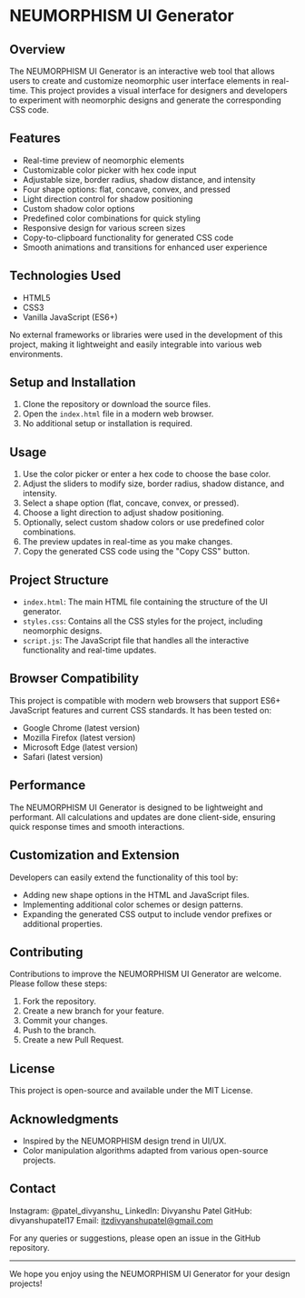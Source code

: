 # NEUMORPHISM UI Generator

## Overview
The NEUMORPHISM UI Generator is an interactive web tool that allows users to create and customize neomorphic user interface elements in real-time. This project provides a visual interface for designers and developers to experiment with neomorphic designs and generate the corresponding CSS code.

## Features
- Real-time preview of neomorphic elements
- Customizable color picker with hex code input
- Adjustable size, border radius, shadow distance, and intensity
- Four shape options: flat, concave, convex, and pressed
- Light direction control for shadow positioning
- Custom shadow color options
- Predefined color combinations for quick styling
- Responsive design for various screen sizes
- Copy-to-clipboard functionality for generated CSS code
- Smooth animations and transitions for enhanced user experience

## Technologies Used
- HTML5
- CSS3
- Vanilla JavaScript (ES6+)

No external frameworks or libraries were used in the development of this project, making it lightweight and easily integrable into various web environments.

## Setup and Installation
1. Clone the repository or download the source files.
2. Open the `index.html` file in a modern web browser.
3. No additional setup or installation is required.

## Usage
1. Use the color picker or enter a hex code to choose the base color.
2. Adjust the sliders to modify size, border radius, shadow distance, and intensity.
3. Select a shape option (flat, concave, convex, or pressed).
4. Choose a light direction to adjust shadow positioning.
5. Optionally, select custom shadow colors or use predefined color combinations.
6. The preview updates in real-time as you make changes.
7. Copy the generated CSS code using the "Copy CSS" button.

## Project Structure
- `index.html`: The main HTML file containing the structure of the UI generator.
- `styles.css`: Contains all the CSS styles for the project, including neomorphic designs.
- `script.js`: The JavaScript file that handles all the interactive functionality and real-time updates.

## Browser Compatibility
This project is compatible with modern web browsers that support ES6+ JavaScript features and current CSS standards. It has been tested on:
- Google Chrome (latest version)
- Mozilla Firefox (latest version)
- Microsoft Edge (latest version)
- Safari (latest version)

## Performance
The NEUMORPHISM UI Generator is designed to be lightweight and performant. All calculations and updates are done client-side, ensuring quick response times and smooth interactions.

## Customization and Extension
Developers can easily extend the functionality of this tool by:
- Adding new shape options in the HTML and JavaScript files.
- Implementing additional color schemes or design patterns.
- Expanding the generated CSS output to include vendor prefixes or additional properties.

## Contributing
Contributions to improve the NEUMORPHISM UI Generator are welcome. Please follow these steps:
1. Fork the repository.
2. Create a new branch for your feature.
3. Commit your changes.
4. Push to the branch.
5. Create a new Pull Request.

## License
This project is open-source and available under the MIT License.

## Acknowledgments
- Inspired by the NEUMORPHISM design trend in UI/UX.
- Color manipulation algorithms adapted from various open-source projects.

## Contact

Instagram: @patel_divyanshu_
LinkedIn: Divyanshu Patel
GitHub: divyanshupatel17
Email: itzdivyanshupatel@gmail.com

For any queries or suggestions, please open an issue in the GitHub repository.

---

We hope you enjoy using the NEUMORPHISM UI Generator for your design projects!
